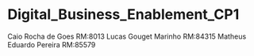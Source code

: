 # Digital_Business_Enablement_CP1


Caio Rocha de Goes RM:8013
Lucas Gouget Marinho RM:84315
Matheus Eduardo Pereira RM:85579 
